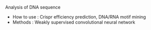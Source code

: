 Analysis of DNA sequence
- How to use : Crispr efficiency prediction, DNA/RNA motif mining
- Methods : Weakly supervised convolutional neural network
